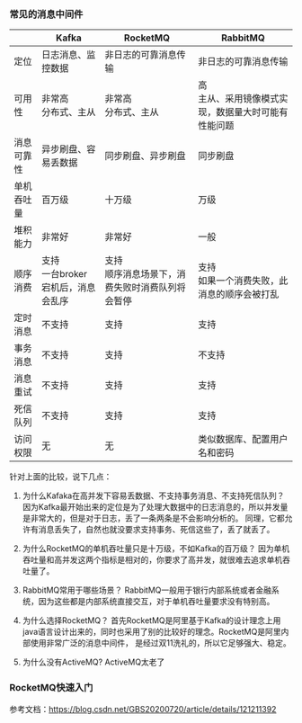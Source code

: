 ### 常见的消息中间件
|   | Kafka | RocketMQ | RabbitMQ |
| --- | ----- | -------- | -------- |
|定位|日志消息、监控数据|非日志的可靠消息传输|非日志的可靠消息传输|
|可用性|非常高<br>分布式、主从|非常高<br>分布式、主从|高<br>主从、采用镜像模式实现，数据量大时可能有性能问题|
|消息可靠性|异步刷盘、容易丢数据|同步刷盘、异步刷盘|同步刷盘|
|单机吞吐量|百万级|十万级|万级|
|堆积能力|非常好|非常好|一般|
|顺序消费|支持<br>一台broker宕机后，消息会乱序|支持<br>顺序消息场景下，消费失败时消费队列将会暂停|支持<br>如果一个消费失败，此消息的顺序会被打乱|
|定时消息|不支持|支持|支持|
|事务消息|不支持|支持|不支持|
|消息重试|不支持|支持|支持|
|死信队列|不支持|支持|支持|
|访问权限|无|无|类似数据库、配置用户名和密码|

针对上面的比较，说下几点：
1. 为什么Kafaka在高并发下容易丢数据、不支持事务消息、不支持死信队列？
因为Kafka最开始出来的定位是为了处理大数据中的日志消息的，所以并发量是非常大的，但是对于日志，丢了一条两条是不会影响分析的。
同理，它都允许有消息丢失了，自然也就没要求支持事务、死信这些了，丢了就丢了。

2. 为什么RocketMQ的单机吞吐量只是十万级，不如Kafka的百万级？
因为单机吞吐量和高并发这两个指标是相对的，你要求了高并发，就很难去追求单机吞吐量了。

3. RabbitMQ常用于哪些场景？
RabbitMQ一般用于银行内部系统或者金融系统，因为这些都是内部系统直接交互，对于单机吞吐量要求没有特别高。

4. 为什么选择RocketMQ？
首先RocketMQ是阿里基于Kafka的设计理念上用java语言设计出来的，同时也采用了别的比较好的理念。RocketMQ是阿里内部使用非常广泛的消息中间件，
是经过双11洗礼的，所以它足够强大、稳定。

5. 为什么没有ActiveMQ?
ActiveMQ太老了

### RocketMQ快速入门
参考文档：https://blog.csdn.net/GBS20200720/article/details/121211392
